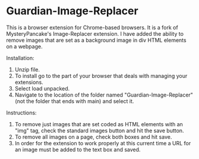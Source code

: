 # Guardian-Image-Replacer

This is a browser extension for Chrome-based browsers. It is a fork of MysteryPancake's Image-Replacer extension. 
I have added the ability to remove images that are set as a background image in div HTML elements on a webpage.

Installation: 
1. Unzip file.
2. To install go to the part of your browser that deals with managing your extensions.
3. Select load unpacked.
4. Navigate to the location of the folder named "Guardian-Image-Replacer" (not the folder that ends with main) and select it.

Instructions: 
1. To remove just images that are set coded as HTML elements with an "img" tag, check the standard images button and hit the save button.
2. To remove all images on a page, check both boxes and hit save.
3. In order for the extension to work properly at this current time a URL for an image must be added to the text box and saved.
